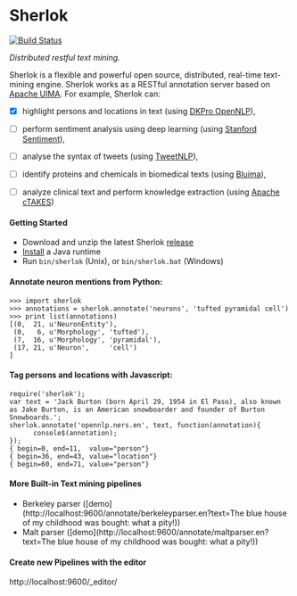 # Sherlok

[![Build Status](https://travis-ci.org/renaud/sherlok.svg?branch=master)](https://travis-ci.org/renaud/sherlok)

_Distributed restful text mining._

Sherlok is a flexible and powerful open source, distributed, real-time text-mining engine. Sherlok works as a RESTful annotation server based on [Apache UIMA](http://uima.apache.org/). For example, Sherlok can:

- [x] highlight persons and locations in text (using [DKPro OpenNLP](https://www.ukp.tu-darmstadt.de/research/current-projects/dkpro/)),
- [ ] perform sentiment analysis using deep learning (using [Stanford Sentiment](http://nlp.stanford.edu/sentiment/)),
- [ ] analyse the syntax of tweets (using [TweetNLP](http://www.ark.cs.cmu.edu/TweetNLP/)),
- [ ] identify proteins and chemicals in biomedical texts (using [Bluima](https://github.com/BlueBrain/bluima)),
- [ ] analyze clinical text and perform knowledge extraction (using [Apache cTAKES](http://ctakes.apache.org/index.html))


#### Getting Started

* Download and unzip the latest Sherlok [release](https://github.com/renaud/sherlok/releases)
* [Install](TODO) a Java runtime
* Run `bin/sherlok` (Unix), or `bin/sherlok.bat` (Windows)


#### Annotate neuron mentions from Python:

    >>> import sherlok
    >>> annotations = sherlok.annotate('neurons', 'tufted pyramidal cell')
    >>> print list(annotations)
    [(0,  21, u'NeuronEntity'), 
     (0,   6, u'Morphology', 'tufted'), 
     (7,  16, u'Morphology', 'pyramidal'),
     (17, 21, u'Neuron',     'cell')
    ]

#### Tag persons and locations with Javascript:

    require('sherlok');
    var text = 'Jack Burton (born April 29, 1954 in El Paso), also known as Jake Burton, is an American snowboarder and founder of Burton Snowboards.';
    sherlok.annotate('opennlp.ners.en', text, function(annotation){
          console$(annotation);
    });
    { begin=0, end=11,  value="person"}
    { begin=36, end=43, value="location"}
    { begin=60, end=71, value="person"}

#### More Built-in Text mining pipelines

* Berkeley parser ([demo](http://localhost:9600/annotate/berkeleyparser.en?text=The blue house of my childhood was bought: what a pity!))
* Malt parser ([demo](http://localhost:9600/annotate/maltparser.en?text=The blue house of my childhood was bought: what a pity!))

#### Create new Pipelines with the editor

http://localhost:9600/_editor/
